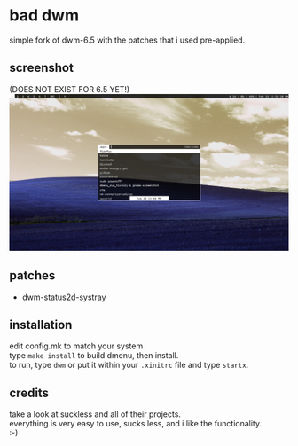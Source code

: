 bad dwm
============================
simple fork of dwm-6.5 with the patches that i used pre-applied.

screenshot
----------
(DOES NOT EXIST FOR 6.5 YET!) ![dwm-patched](example.png?raw=true)


patches
------------
* dwm-status2d-systray

installation
------------
edit config.mk to match your system<br/>
type `make install` to build dmenu, then install.<br/>
to run, type `dwm` or put it within your `.xinitrc` file and type `startx`.

credits
-------
take a look at suckless and all of their projects.<br/>
everything is very easy to use, sucks less, and i like the functionality.<br/>
:-)
